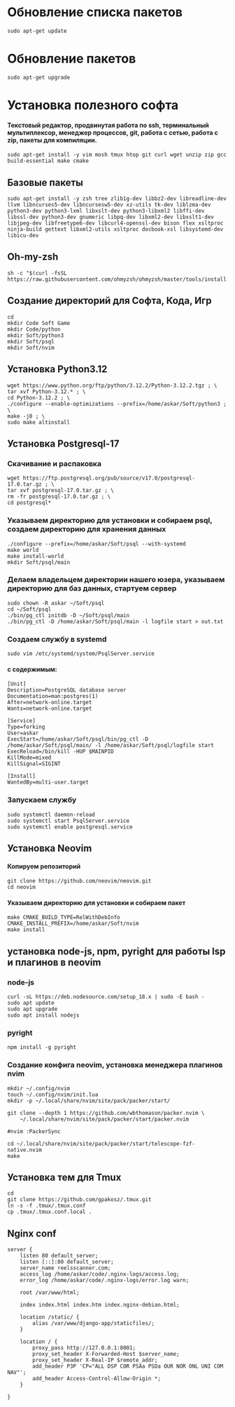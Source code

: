 # Обновление списка пакетов
```
sudo apt-get update
```

# Обновление пакетов
```
sudo apt-get upgrade
```

# Установка полезного софта
#### Текстовый редактор, продвинутая работа по ssh, терминальный мультиплексор, менеджер процессов, git, работа с сетью, работа с zip, пакеты для компиляции. 

```
sudo apt-get install -y vim mosh tmux htop git curl wget unzip zip gcc build-essential make cmake
```
## Базовые пакеты
```
sudo apt-get install -y zsh tree zlib1g-dev libbz2-dev libreadline-dev llvm libncurses5-dev libncursesw5-dev xz-utils tk-dev liblzma-dev python3-dev python3-lxml libxslt-dev python3-libxml2 libffi-dev libssl-dev python3-dev gnumeric libpq-dev libxml2-dev libxslt1-dev libjpeg-dev libfreetype6-dev libcurl4-openssl-dev bison flex xsltproc ninja-build gettext libxml2-utils xsltproc docbook-xsl libsystemd-dev libicu-dev
```
## Oh-my-zsh
```
sh -c "$(curl -fsSL https://raw.githubusercontent.com/ohmyzsh/ohmyzsh/master/tools/install.sh)"
```
## Создание директорий для Софта, Кода, Игр
```
cd
mkdir Code Soft Game
mkdir Code/python
mkdir Soft/python3
mkdir Soft/psql
mkdir Soft/nvim
```

## Установка Python3.12
```
wget https://www.python.org/ftp/python/3.12.2/Python-3.12.2.tgz ; \
tar xvf Python-3.12.* ; \
cd Python-3.12.2 ; \
./configure --enable-optimizations --prefix=/home/askar/Soft/python3 ; \
make -j8 ; \
sudo make altinstall
```

## Установка Postgresql-17

### Скачивание и распаковка 
```
wget https://ftp.postgresql.org/pub/source/v17.0/postgresql-17.0.tar.gz ; \
tar xvf postgresql-17.0.tar.gz ; \
rm -fr postgresql-17.0.tar.gz ; \
cd postgresql* 
```
### Указываем директорию для установки и собираем psql, создаем директорию для хранения данных
```
./configure --prefix=/home/askar/Soft/psql --with-systemd
make world
make install-world
mkdir Soft/psql/main
```
### Делаем владельцем директории нашего юзера, указываем директорию для баз данных, стартуем сервер
```
sudo chown -R askar ~/Soft/psql
cd ~/Soft/psql
./bin/pg_ctl initdb -D ~/Soft/psql/main
./bin/pg_ctl -D /home/askar/Soft/psql/main -l logfile start > out.txt
```
### Создаем службу в systemd
```
sudo vim /etc/systemd/system/PsqlServer.service
```
#### с содержимым:
```
[Unit]
Description=PostgreSQL database server
Documentation=man:postgres(1)
After=network-online.target
Wants=network-online.target

[Service]
Type=forking
User=askar
ExecStart=/home/askar/Soft/psql/bin/pg_ctl -D /home/askar/Soft/psql/main/ -l /home/askar/Soft/psql/logfile start
ExecReload=/bin/kill -HUP $MAINPID
KillMode=mixed
KillSignal=SIGINT

[Install]
WantedBy=multi-user.target
```
### Запускаем службу
```
sudo systemctl daemon-reload
sudo systemctl start PsqlServer.service
sudo systemctl enable postgresql.service
```


## Установка Neovim
#### Копируем репозиторий
```
git clone https://github.com/neovim/neovim.git
cd neovim
```
#### Указываем директорию для установки и собираем пакет
```
make CMAKE_BUILD_TYPE=RelWithDebInfo CMAKE_INSTALL_PREFIX=/home/askar/Soft/nvim
make install
```
## установка node-js, npm, pyright для работы lsp и плагинов в neovim

### node-js
```
curl -sL https://deb.nodesource.com/setup_18.x | sudo -E bash -
sudo apt update
sudo apt upgrade
sudo apt install nodejs
```

### pyright
```
npm install -g pyright
```
### Создание конфига neovim, установка менеджера плагинов nvim
```
mkdir ~/.config/nvim
touch ~/.config/nvim/init.lua
mkdir -p ~/.local/share/nvim/site/pack/packer/start/

git clone --depth 1 https://github.com/wbthomason/packer.nvim \
    ~/.local/share/nvim/site/pack/packer/start/packer.nvim

#nvim :PackerSync

cd ~/.local/share/nvim/site/pack/packer/start/telescope-fzf-native.nvim
make
```

## Установка тем для Tmux
```
cd
git clone https://github.com/gpakosz/.tmux.git
ln -s -f .tmux/.tmux.conf
cp .tmux/.tmux.conf.local .
```

## Nginx conf
```
server {
    listen 80 default_server;
    listen [::]:80 default_server;
    server_name reelsscanner.com;
    access_log /home/askar/code/.nginx-logs/access.log;
    error_log /home/askar/code/.nginx-logs/error.log warn;

    root /var/www/html;

    index index.html index.htm index.nginx-debian.html;

    location /static/ {
        alias /var/www/django-app/staticfiles/;
    }

    location / {
        proxy_pass http://127.0.0.1:8001;
        proxy_set_header X-Forwarded-Host $server_name;
        proxy_set_header X-Real-IP $remote_addr;
        add_header P3P 'CP="ALL DSP COR PSAa PSDa OUR NOR ONL UNI COM NAV"';
        add_header Access-Control-Allow-Origin *;
    }

}

```
